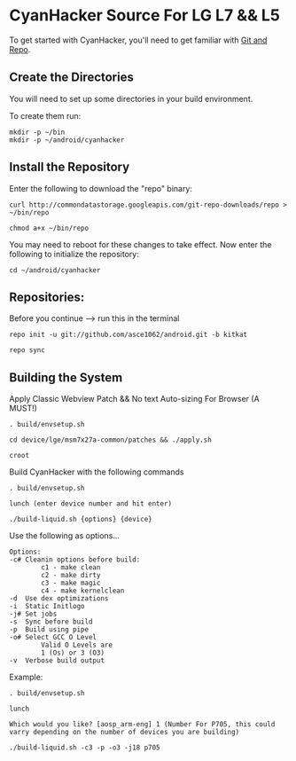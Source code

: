CyanHacker Source For LG L7 && L5
=================================
To get started with CyanHacker, you'll need to get
familiar with [Git and Repo](http://source.android.com/source/version-control.html).

Create the Directories
----------------------

You will need to set up some directories in your build environment.

To create them run:

    mkdir -p ~/bin
    mkdir -p ~/android/cyanhacker

Install the Repository
----------------------

Enter the following to download the "repo" binary:

    curl http://commondatastorage.googleapis.com/git-repo-downloads/repo > ~/bin/repo

    chmod a+x ~/bin/repo

You may need to reboot for these changes to take effect. 
Now enter the following to initialize the repository:

    cd ~/android/cyanhacker

Repositories:
-------------

Before you continue --> run this in the terminal

    repo init -u git://github.com/asce1062/android.git -b kitkat

    repo sync
    

Building the System
---------------

Apply Classic Webview Patch && No text Auto-sizing For Browser (A MUST!)
     
    . build/envsetup.sh

    cd device/lge/msm7x27a-common/patches && ./apply.sh

    croot

Build CyanHacker with the following commands

    . build/envsetup.sh

    lunch (enter device number and hit enter)

    ./build-liquid.sh {options} {device}


Use the following as options...

    Options:
    -c# Cleanin options before build:
            c1 - make clean
            c2 - make dirty
            c3 - make magic
            c4 - make kernelclean
    -d  Use dex optimizations
    -i  Static Initlogo
    -j# Set jobs
    -s  Sync before build
    -p  Build using pipe
    -o# Select GCC O Level
            Valid O Levels are
            1 (Os) or 3 (O3)
    -v  Verbose build output
    
Example:

    . build/envsetup.sh

    lunch

    Which would you like? [aosp_arm-eng] 1 (Number For P705, this could varry depending on the number of devices you are building)

    ./build-liquid.sh -c3 -p -o3 -j18 p705
